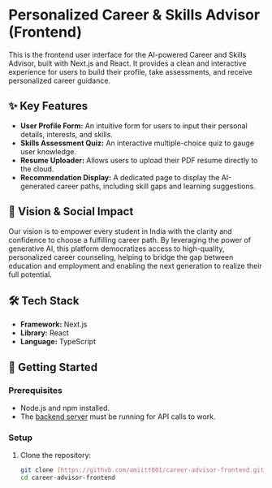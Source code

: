 # Personalized Career & Skills Advisor (Frontend)

This is the frontend user interface for the AI-powered Career and Skills Advisor, built with Next.js and React. It provides a clean and interactive experience for users to build their profile, take assessments, and receive personalized career guidance.

## ✨ Key Features

- **User Profile Form:** An intuitive form for users to input their personal details, interests, and skills.
- **Skills Assessment Quiz:** An interactive multiple-choice quiz to gauge user knowledge.
- **Resume Uploader:** Allows users to upload their PDF resume directly to the cloud.
- **Recommendation Display:** A dedicated page to display the AI-generated career paths, including skill gaps and learning suggestions.

## 🌟 Vision & Social Impact

Our vision is to empower every student in India with the clarity and confidence to choose a fulfilling career path. By leveraging the power of generative AI, this platform democratizes access to high-quality, personalized career counseling, helping to bridge the gap between education and employment and enabling the next generation to realize their full potential.

## 🛠️ Tech Stack

- **Framework:** Next.js
- **Library:** React
- **Language:** TypeScript

## 🚀 Getting Started

### Prerequisites

- Node.js and npm installed.
- The [backend server](https://github.com/amiitt001/career-advisor-backend) must be running for API calls to work.

### Setup

1. Clone the repository:
   ```sh
   git clone [https://github.com/amiitt001/career-advisor-frontend.git](https://github.com/amiitt001/career-advisor-frontend.git)
   cd career-advisor-frontend